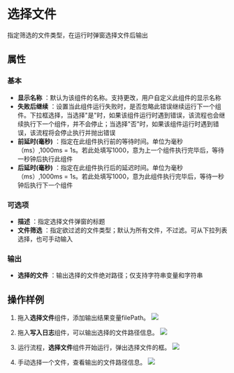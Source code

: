 # 选择文件

指定筛选的文件类型，在运行时弹窗选择文件后输出

## 属性

### 基本

- **显示名称** ：默认为该组件的名称。支持更改，用户自定义此组件的显示名称
- **失败后继续** ：设置当此组件运行失败时，是否忽略此错误继续运行下一个组件。下拉框选择，当选择"是"时，如果该组件运行时遇到错误，该流程也会继续执行下一个组件，并不会停止；当选择"否"时，如果该组件运行时遇到错误，该流程将会停止执行并抛出错误
- **前延时(毫秒)** ：指定在此组件执行前的等待时间。单位为毫秒（ms）,1000ms = 1s。若此处填写1000，意为上一个组件执行完毕后，等待一秒钟后执行此组件
- **后延时(毫秒)** ：指定在此组件执行后的延迟时间。单位为毫秒（ms）,1000ms = 1s。若此处填写1000，意为此组件执行完毕后，等待一秒钟后执行下一个组件

### 可选项

- **描述** ：指定选择文件弹窗的标题
- **文件筛选** ：指定欲过滤的文件类型；默认为所有文件，不过滤。可从下拉列表选择，也可手动输入

### 输出

- **选择的文件** ：输出选择的文件绝对路径；仅支持字符串变量和字符串

## 操作样例
1. 拖入**选择文件**组件，添加输出结果变量filePath。
![](https://docimages.blob.core.chinacloudapi.cn/images/Activities/selectFile-1.png)

2. 拖入**写入日志**组件，可以输出选择的文件路径信息。
![](https://docimages.blob.core.chinacloudapi.cn/images/Activities/selectFile-2.png)

3. 运行流程，**选择文件**组件开始运行，弹出选择文件的框。
![](https://docimages.blob.core.chinacloudapi.cn/images/Activities/selectFile-3.png)

4. 手动选择一个文件，查看输出的文件路径信息。
![](https://docimages.blob.core.chinacloudapi.cn/images/Activities/selectFile-4.png)
